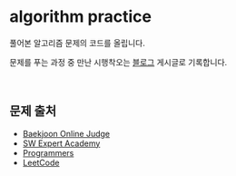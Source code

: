# algorithm practice 

풀어본 알고리즘 문제의 코드를 올립니다.

문제를 푸는 과정 중 만난 시행착오는 [블로그](https://alexuhn.github.io/) 게시글로 기록합니다.

<br>

## 문제 출처

- [Baekjoon Online Judge](https://www.acmicpc.net/)
- [SW Expert Academy](https://swexpertacademy.com/)
- [Programmers](https://programmers.co.kr/)
- [LeetCode](https://leetcode.com/)
